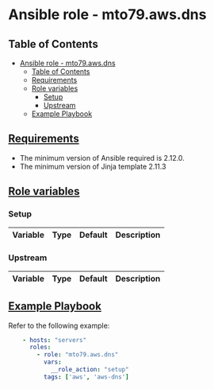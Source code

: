 # Ansible role - mto79.aws.dns

## Table of Contents

- [Ansible role - mto79.aws.dns](#ansible-role---mto79awsdns)
  - [Table of Contents](#table-of-contents)
  - [Requirements](#requirements)
  - [Role variables](#role-variables)
    - [Setup](#setup)
    - [Upstream](#upstream)
  - [Example Playbook](#example-playbook)

## [Requirements](#requirements)

- The minimum version of Ansible required is 2.12.0.
- The minimum version of Jinja template 2.11.3

## [Role variables](#role-variables)

### Setup

| Variable | Type | Default | Description |
| -------- | ---- | ------- | ----------- |

### Upstream

| Variable | Type | Default | Description |
| -------- | ---- | ------- | ----------- |

## [Example Playbook](#example-playbook)

Refer to the following example:

```yaml
    - hosts: "servers"
      roles:
        - role: "mto79.aws.dns"
          vars:
            __role_action: "setup"
          tags: ['aws', 'aws-dns']
```

